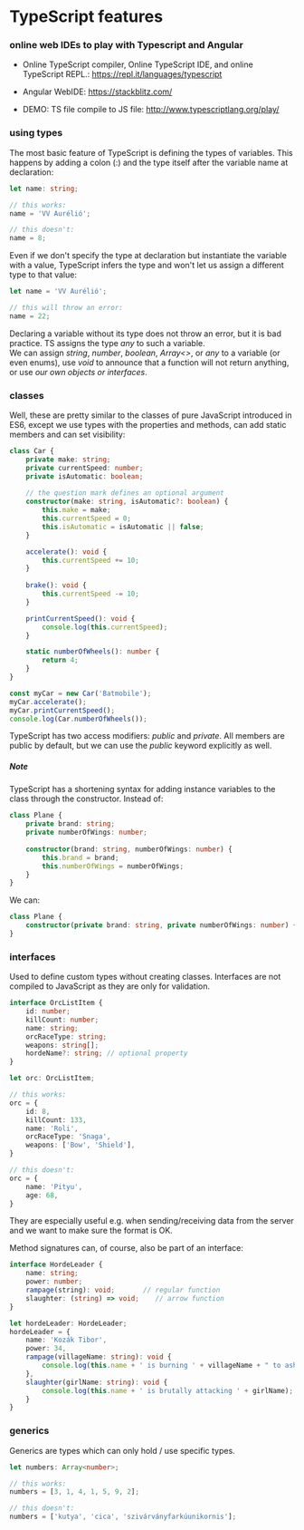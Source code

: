 # TypeScript features

### online web IDEs to play with Typescript and Angular

- Online TypeScript compiler, Online TypeScript IDE, and online TypeScript REPL.: https://repl.it/languages/typescript

- Angular WebIDE: https://stackblitz.com/

- DEMO: TS file compile to JS file: http://www.typescriptlang.org/play/

### using types

The most basic feature of TypeScript is defining the types of variables. This happens by adding a colon (:) and the type
itself after the variable name at declaration:

```typescript
let name: string;

// this works:
name = 'VV Aurélió';

// this doesn't:
name = 8;
``` 

Even if we don't specify the type at declaration but instantiate the variable with a value, TypeScript infers the type
and won't let us assign a different type to that value:

```typescript
let name = 'VV Aurélió';

// this will throw an error:
name = 22;
```

Declaring a variable without its type does not throw an error, but it is bad practice. TS assigns the type _any_ to such
a variable.  
We can assign _string_, _number_, _boolean_, _Array<>_, or _any_ to a variable (or even enums), use _void_ to announce
that a function will not return anything, or use _our own objects or interfaces_.

### classes

Well, these are pretty similar to the classes of pure JavaScript introduced in ES6, except we use types with the
properties and methods, can add static members and can set visibility:

```typescript
class Car {
    private make: string;
    private currentSpeed: number;
    private isAutomatic: boolean;
        
    // the question mark defines an optional argument
    constructor(make: string, isAutomatic?: boolean) {
        this.make = make;
        this.currentSpeed = 0;
        this.isAutomatic = isAutomatic || false;
    }

    accelerate(): void {
        this.currentSpeed += 10;
    }
    
    brake(): void {
        this.currentSpeed -= 10;
    }

    printCurrentSpeed(): void {
        console.log(this.currentSpeed);
    }

    static numberOfWheels(): number {
        return 4;
    }
}

const myCar = new Car('Batmobile');
myCar.accelerate();
myCar.printCurrentSpeed();
console.log(Car.numberOfWheels());
```

TypeScript has two access modifiers: _public_ and _private_. All members are public by default, but we can use the
_public_ keyword explicitly as well.

##### Note

TypeScript has a shortening syntax for adding instance variables to the class through the constructor. Instead of:

```typescript
class Plane {
    private brand: string;
    private numberOfWings: number;
    
    constructor(brand: string, numberOfWings: number) {
        this.brand = brand;
        this.numberOfWings = numberOfWings;
    }
}
```

We can:

```typescript
class Plane {
    constructor(private brand: string, private numberOfWings: number) {}
}
```

### interfaces

Used to define custom types without creating classes. Interfaces are not compiled to JavaScript as they are only for
validation.

```typescript
interface OrcListItem {
    id: number;
    killCount: number;
    name: string;
    orcRaceType: string;
    weapons: string[];
    hordeName?: string; // optional property
}

let orc: OrcListItem;

// this works:
orc = {
    id: 8,
    killCount: 133,
    name: 'Roli',
    orcRaceType: 'Snaga',
    weapons: ['Bow', 'Shield'],
}

// this doesn't:
orc = {
    name: 'Pityu',
    age: 68,
}
```

They are especially useful e.g. when sending/receiving data from the server and we want to make sure the format is OK.

Method signatures can, of course, also be part of an interface:

```typescript
interface HordeLeader {
    name: string;
    power: number;
    rampage(string): void;       // regular function
    slaughter: (string) => void;    // arrow function 
}

let hordeLeader: HordeLeader;
hordeLeader = {
    name: 'Kozák Tibor',
    power: 34,
    rampage(villageName: string): void {
        console.log(this.name + ' is burning ' + villageName + " to ashes");
    },
    slaughter(girlName: string): void {
        console.log(this.name + ' is brutally attacking ' + girlName);
    }
}
```

### generics

Generics are types which can only hold / use specific types.

```typescript
let numbers: Array<number>;

// this works:
numbers = [3, 1, 4, 1, 5, 9, 2];

// this doesn't:
numbers = ['kutya', 'cica', 'szivárványfarkúunikornis'];
```
